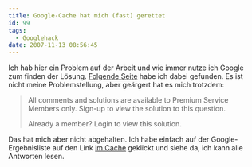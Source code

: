 ```yaml
---
title: Google-Cache hat mich (fast) gerettet
id: 99
tags:
  - Googlehack
date: 2007-11-13 08:56:45
---
```


Ich hab hier ein Problem auf der Arbeit und wie immer nutze ich Google zum finden der L&#xF6;sung. [Folgende Seite](http://www.experts-exchange.com/Programming/Languages/Java/Q_21292207.html) habe ich dabei gefunden. Es ist nicht meine Problemstellung, aber ge&#xE4;rgert hat es mich trotzdem:
  > All comments and solutions are available to Premium Service Members only. Sign-up to view the solution to this question.
> 
> Already a member? Login to view this solution.  

Das hat mich aber nicht abgehalten. Ich habe einfach auf der Google-Ergebnisliste auf den Link [im Cache](http://209.85.129.104/search?q=cache:oSyMbMJ9-v8J:www.experts-exchange.com/Programming/Languages/Java/Q_21292207.html+hibernate+many-to-many+order-by&amp;hl=de&amp;ct=clnk&amp;cd=3&amp;gl=de) geklickt und siehe da, ich kann alle Antworten lesen.